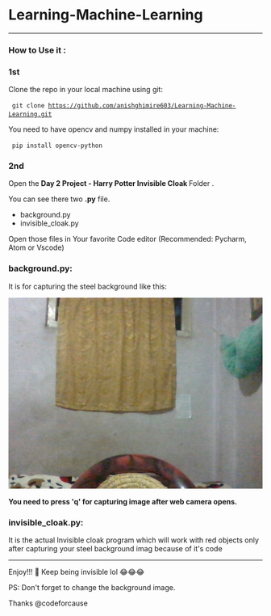 # Learning-Machine-Learning

*****************************************************************
### How to Use it :

### 1st 

Clone the repo in your local machine using git:

<code> git clone https://github.com/anishghimire603/Learning-Machine-Learning.git </code>

You need to have opencv and numpy installed in your machine:

<code> pip install opencv-python </code>


### 2nd

Open the <b>Day 2 Project - Harry Potter Invisible Cloak </b>Folder .

You can see there two <b>.py</b> file.

- background.py
- invisible_cloak.py

Open those files in Your favorite Code editor (Recommended: Pycharm, Atom or Vscode)

### background.py:

It is for capturing the steel background like this:
<br>

![alt text](https://github.com/anishghimire603/Learning-Machine-Learning/blob/master/Day%202%20Project%20-%20Harry%20Potter%20Invisible%20Cloak/image.jpg
 "demo background capture")

<b>You need to press 'q' for capturing image after web camera opens.</b>

### invisible_cloak.py:

It is the actual Invisible cloak program which will work with red objects only after capturing your steel background imag because of it's code 

*****************************************************************

Enjoy!!! 🥂 Keep being invisible lol 😂😂😂

PS: Don't forget to change the background image.

Thanks @codeforcause
